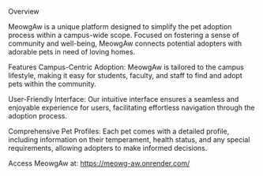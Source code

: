 
Overview

MeowgAw is a unique platform designed to simplify the pet adoption process within a campus-wide scope. Focused on fostering a sense of community and well-being, MeowgAw connects potential adopters with adorable pets in need of loving homes.

Features
Campus-Centric Adoption: MeowgAw is tailored to the campus lifestyle, making it easy for students, faculty, and staff to find and adopt pets within the community.

User-Friendly Interface: Our intuitive interface ensures a seamless and enjoyable experience for users, facilitating effortless navigation through the adoption process.

Comprehensive Pet Profiles: Each pet comes with a detailed profile, including information on their temperament, health status, and any special requirements, allowing adopters to make informed decisions.

Access MeowgAw at: https://meowg-aw.onrender.com/
